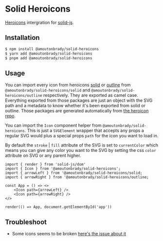 # Solid Heroicons

[Heroicons](https://github.com/tailwindlabs/heroicons) intergration for [solid-js](https://github.com/ryansolid/solid).

## Installation

```bash
$ npm install @amoutonbrady/solid-heroicons
$ yarn add @amoutonbrady/solid-heroicons
$ pnpm add @amoutonbrady/solid-heroicons
```

## Usage

You can import every icon from heroicons [solid](https://github.com/tailwindlabs/heroicons/tree/master/solid) or [outline](https://github.com/tailwindlabs/heroicons/tree/master/outline) from `@amoutonbrady/solid-heroicons/solid` and `@amoutonbrady/solid-heroicons/outline` respectively. They are exported as camel case. Everything exported from those packages are just an object with the SVG path and a metadata to know whether it's been exported from solid or outline.
Those packages are generated automatically from [the heroicon repo](https://github.com/tailwindlabs/heroicons).

You can import the `Icon` component helper from `@amoutonbrady/solid-heroicons`. This is just a `SVGElement` wrapper that accepts any props a regular SVG would plus a special props `path` for the icon you want to load in.

By default the `stroke` | `fill` attribute of the SVG is set to `currentColor` which means you can give any color you want to the SVG by setting the css `color` attribute on SVG or any parent higher.

```tsx
import { render } from 'solid-js/dom'
import { Icon } from '@amoutonbrady/solid-heroicons';
import { arrowLeft } from '@amoutonbrady/solid-heroicons/solid;
import { arrowRight } from '@amoutonbrady/solid-heroicons/outline;

const App = () => <>
    <Icon path={arrowLeft} />
    <Icon path={arrowRight} />
</>

render(() => App, document.getElementById('app'))
```

## Troubleshoot

- Some icons seems to be broken [here's the issue about it](https://github.com/tailwindlabs/heroicons/issues/93)
